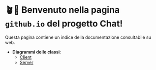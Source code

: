 # 🪴🌰 Benvenuto nella pagina `github.io` del progetto Chat!

Questa pagina contiene un indice della documentazione consultabile su web.
- **Diagrammi delle classi**:
    - [Client](./graphs/client/client.html)
    - [Server](./graphs/server/server.html)